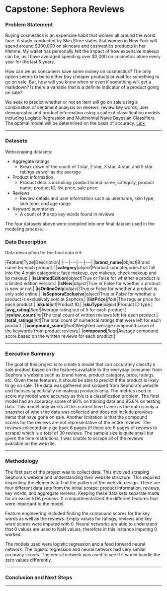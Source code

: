 
# Capstone: Sephora Reviews 

### Problem Statement

Buying cosmestics is an expensive habit that women all around the world face. A study conducted by Skin Store states that women in New York will spend around $300,000 on skincare and cosmestics products in her lifetime. My wallet has personally felt the impact of how expensive makeup can be, as I have averaged spending over $2,000 on cosmetics alone every year for the last 5 years. 

How can we as consumers save some money on cosmestics? The only option seems to be to either buy cheaper products or wait for something to go on sale. But, how will you know when or even if something will get a markdown? Is there a variable that is a definite indicator of a product going on sale?  

We seek to predict whether or not an item will go on sale using a combination of sentiment analysis on reviews, review key words, user demographic and product information using a suite of classification models including Logistic Regression and Multinomial Naive Bayesian Classifiers. The optimal model will be determined on the basis of accuracy. [Link](https://www.skinstore.com/blog/skincare/womens-face-worth-survey-2017/) 

---

### Datasets

Webscraping datasets:

- Aggregate ratings
    - Break down of the count of 1 star, 2 star, 3 star, 4 star, and 5 star ratings as well as the average 
- Product information 
    - Product details including: product brand name, category, product name, product ID, list price, sale price 
- Reviews 
    - Review details and user information such as username, skin type, skin tone, and age range 
- Keyword summaries
    - A count of the top key words found in reviews 

The four datasets above were compiled into one final dataset used in the modeling process. 


### Data Description

Data description for the final data set: 

|Feature|Type|Description|
|---|---|---|---|
|**brand_name**|*object*|Brand name for each product.| 
|**category**|*object*|Product subcategories that fall into the 4 main categories: face makeup, eye makeup, cheek makeup and lip makeup.|
|**isLimitedEdition**|*object*|True or False for whether a product is a limited edition version.|
|**isNew**|*object*|True or False for whether a product is new or not.|
|**isOnlineOnly**|*object*|True or False for whether a product is only sold online.|
|**isSephoraExclusive**|*object*|True or False for whether a product is exclusively sold at Sephora.|
|**listPrice**|*float*|The regular price for each product.|
|**skuId**|*int*|Product ID.|
|**skuType**|*object*|Product ID type.|
|**avg_rating**|*float*|Average rating out of 5 for each product.|
|**review_count**|*int*|The total count of written reviews left for each product.|
|**total_ratings**|*int*|The total count of numerical ratings that were left for each product.|
|**compound_score**|*float*|Weighted average compound score of the keywords from product reviews.|
|**compound**|*float*|Average compound score based on the written reviews for each product.|

---

### Executive Summary

The goal of this project is to create a model that can accurately classify a sale product based on the features available to the everyday consumer from Sephora's website such as brand name, product category, price, ratings, etc. Given these features, it should be able to predict if the product is likely to go on sale. The data was gathered and scraped from Sephora's website and focuses specifically on makeup products only. The metrics used to score my model were accuracy as this is a classification problem. The final model had an accuracy score of 96% on training data and 95.6% on testing data. This model only works at this current time frame as the data is only a snapshot of when the data was collected and does not include previous items that have gone on sale. Another limitation is that the compound scores for the reviews are not representative of the entire reviews. The reviews collected only go back 6 pages (if there are 6 pages of reviews to scrape) which is a total of 30 reviews. The sample size is quite small but given the time restrictions, I was unable to scrape all of the reviews available on the website. 


---

### Methodology

The first part of the project was to collect data. This involved scraping Sephora's website and understanding their website structure. This required inspecting the elements to find the pattern of the website design. There are four different data sets from the initial scrape: product information, reviews, key words, and aggregate reviews. Keeping these data sets separate made for an easier EDA process. It compartmentalized the different features that were important to the model.

Feature engineering included finding the compound scores for the key words as well as the reviews. Empty values for ratings, reviews and key word scores were imputed with 0. Neural networks are able to understand that 0 values are used to NaN values, therefore in this instance imputing 0 worked. 

The models used were logistic regression and a feed forward neural network. The logistic regression and neural network had very similar accuracy scores. The neural network was used to see if it would handle the zero values differently. 

---

### Conclusion and Next Steps 

 

---

